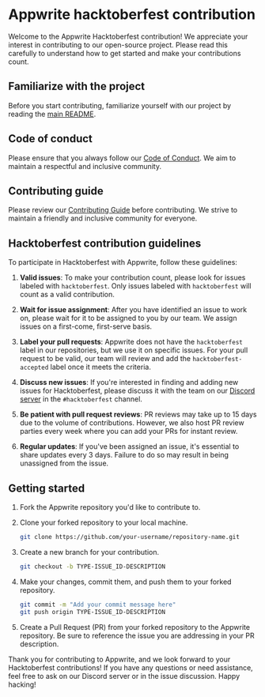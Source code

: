 # Appwrite hacktoberfest contribution

Welcome to the Appwrite Hacktoberfest contribution! We appreciate your interest in contributing to our open-source project. Please read this carefully to understand how to get started and make your contributions count.

## Familiarize with the project

Before you start contributing, familiarize yourself with our project by reading the [main README](https://github.com/appwrite/appwrite/blob/main/README.md).

## Code of conduct

Please ensure that you always follow our [Code of Conduct](https://github.com/appwrite/awesome-appwrite/blob/master/CODE_OF_CONDUCT.md). We aim to maintain a respectful and inclusive community.

## Contributing guide

Please review our [Contributing Guide](https://github.com/appwrite/appwrite/blob/main/CONTRIBUTING.md) before contributing. We strive to maintain a friendly and inclusive community for everyone.

## Hacktoberfest contribution guidelines

To participate in Hacktoberfest with Appwrite, follow these guidelines:

1. **Valid issues**: To make your contribution count, please look for issues labeled with `hacktoberfest`. Only issues labeled with `hacktoberfest` will count as a valid contribution.

2. **Wait for issue assignment**: After you have identified an issue to work on, please wait for it to be assigned to you by our team. We assign issues on a first-come, first-serve basis.

3. **Label your pull requests**: Appwrite does not have the `hacktoberfest` label in our repositories, but we use it on specific issues. For your pull request to be valid, our team will review and add the `hacktoberfest-accepted` label once it meets the criteria.

4. **Discuss new issues**: If you're interested in finding and adding new issues for Hacktoberfest, please discuss it with the team on our [Discord server](https://appwrite.io/discord) in the `#hacktoberfest` channel.

5. **Be patient with pull request reviews**: PR reviews may take up to 15 days due to the volume of contributions. However, we also host PR review parties every week where you can add your PRs for instant review.

6. **Regular updates**: If you've been assigned an issue, it's essential to share updates every 3 days. Failure to do so may result in being unassigned from the issue.

## Getting started

1. Fork the Appwrite repository you'd like to contribute to.

2. Clone your forked repository to your local machine.

   ```bash
   git clone https://github.com/your-username/repository-name.git
   ```

3. Create a new branch for your contribution.

   ```bash
   git checkout -b TYPE-ISSUE_ID-DESCRIPTION
   ```
4. Make your changes, commit them, and push them to your forked repository.

   ```bash
   git commit -m "Add your commit message here"
   git push origin TYPE-ISSUE_ID-DESCRIPTION
   ```
 
5. Create a Pull Request (PR) from your forked repository to the Appwrite repository. Be sure to reference the issue you are addressing in your PR description.

Thank you for contributing to Appwrite, and we look forward to your Hacktoberfest contributions! If you have any questions or need assistance, feel free to ask on our Discord server or in the issue discussion. Happy hacking!
